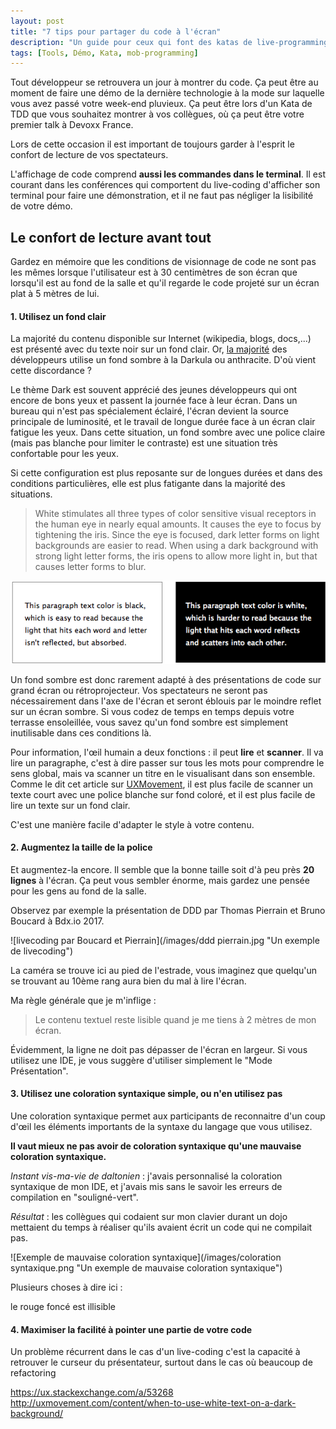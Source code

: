 ```yaml
---
layout: post
title: "7 tips pour partager du code à l'écran"
description: "Un guide pour ceux qui font des katas de live-programming, du mob-programming en équipe ou simplement une démo?"
tags: [Tools, Démo, Kata, mob-programming]
---
```

    
Tout développeur se retrouvera un jour à montrer du code. Ça peut être au moment de faire une démo de la
dernière technologie à la mode sur laquelle vous avez passé votre week-end pluvieux.
Ça peut être lors d'un Kata de TDD que vous souhaitez montrer à vos collègues, où ça peut être votre premier talk
à Devoxx France.

Lors de cette occasion il est important de toujours garder à l'esprit le confort de lecture de vos spectateurs.

L'affichage de code comprend **aussi les commandes dans le terminal**. Il est courant
dans les conférences qui comportent du live-coding d'afficher son terminal pour faire
une démonstration, et il ne faut pas négliger la lisibilité de votre démo.

## Le confort de lecture avant tout

Gardez en mémoire que les conditions de visionnage de code ne sont pas les mêmes lorsque
l'utilisateur est à 30 centimètres de son écran que lorsqu'il est au fond de la salle et qu'il regarde le code projeté sur un écran
plat à 5 mètres de lui.

#### 1. Utilisez un fond clair

La majorité du contenu disponible sur Internet (wikipedia, blogs, docs,...)
est présenté avec du texte noir sur un fond clair. Or,
[la majorité](https://insights.stackoverflow.com/survey/2015) des développeurs utilise
un fond sombre à la Darkula ou anthracite. D'où vient cette discordance ?

Le thème Dark est souvent apprécié des jeunes développeurs qui ont encore de bons yeux et passent
la journée face à leur écran. Dans un bureau qui n'est pas spécialement éclairé,
l'écran devient la source principale de luminosité, et le travail de longue durée face à un
écran clair fatigue les yeux. Dans cette situation, un fond sombre avec une police claire (mais
pas blanche pour limiter le contraste) est une situation très confortable pour les yeux.

Si cette configuration est plus reposante sur de longues durées et dans des conditions
particulières, elle est plus fatigante dans la majorité des situations.

> White stimulates all three types of color sensitive visual receptors in the human eye
in nearly equal amounts. It causes the eye to focus by tightening the iris.
Since the eye is focused, dark letter forms on light backgrounds are easier to read.
When using a dark background with strong light letter forms, the iris opens to allow
more light in, but that causes letter forms to blur.

![Un texte noir sur fond blanc, et un texte blanc sur fond noir](/images/light-absorb-reflect-text.png "Comparaison de paragraphes")

Un fond sombre est donc rarement adapté à des présentations de code
sur grand écran ou rétroprojecteur. Vos spectateurs ne seront pas nécessairement dans
l'axe de l'écran et seront éblouis par le moindre reflet sur un écran sombre. Si vous codez
de temps en temps depuis votre terrasse ensoleillée, vous savez qu'un fond sombre est
simplement inutilisable dans ces conditions là.

Pour information, l'œil humain a deux fonctions : il peut **lire** et **scanner**. Il va lire
un paragraphe, c'est à dire passer sur tous les mots pour comprendre le sens global, mais va
scanner un titre en le visualisant dans son ensemble.
Comme le dit cet article sur [UXMovement](http://uxmovement.com/content/when-to-use-white-text-on-a-dark-background/),
il est plus facile de scanner un texte court avec une police blanche sur fond coloré,
et il est plus facile de lire un texte sur un fond clair.

C'est une manière facile d'adapter le style à votre contenu.

#### 2. Augmentez la taille de la police

Et augmentez-la encore. Il semble que la bonne taille soit d'à peu près **20 lignes** à
l'écran. Ça peut vous sembler énorme, mais gardez une pensée pour les
gens au fond de la salle.

Observez par exemple la présentation de DDD par Thomas Pierrain et Bruno
Boucard à Bdx.io 2017.

![livecoding par Boucard et Pierrain](/images/ddd pierrain.jpg "Un exemple de livecoding")

La caméra se trouve ici au pied de l'estrade, vous imaginez que quelqu'un se trouvant
au 10ème rang aura bien du mal à lire l'écran.

Ma règle générale que je m'inflige :

> Le contenu textuel reste lisible quand je
me tiens à 2 mètres de mon écran.

Évidemment, la ligne ne doit pas dépasser de l'écran en largeur.
Si vous utilisez une IDE, je vous suggère d'utiliser simplement le "Mode Présentation".

#### 3. Utilisez une coloration syntaxique simple, ou n'en utilisez pas

Une coloration syntaxique permet aux participants de reconnaitre d'un coup d'œil
les éléments importants de la syntaxe du langage que vous utilisez. 

**Il vaut mieux ne pas avoir de coloration syntaxique qu'une mauvaise coloration
syntaxique.**

*Instant vis-ma-vie de daltonien* : j'avais personnalisé la coloration syntaxique
de mon IDE, et j'avais mis sans le savoir les erreurs de compilation en "souligné-vert".

*Résultat* : les collègues qui codaient sur mon clavier durant un dojo mettaient du
temps à réaliser qu'ils avaient écrit un code qui ne compilait pas.

![Exemple de mauvaise coloration syntaxique](/images/coloration syntaxique.png "Un exemple de mauvaise coloration syntaxique")

Plusieurs choses à dire ici :

le rouge foncé est illisible



#### 4. Maximiser la facilité à pointer une partie de votre code

Un problème récurrent dans le cas d'un live-coding c'est la capacité à retrouver le
curseur du présentateur, surtout dans le cas où beaucoup de refactoring 










https://ux.stackexchange.com/a/53268
http://uxmovement.com/content/when-to-use-white-text-on-a-dark-background/


